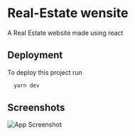 
# Real-Estate wensite

A Real Estate website made using react 


## Deployment

To deploy this project run

```bash
  yarn dev
```


## Screenshots

![App Screenshot](https://i.postimg.cc/vmWyM73r/Screenshot-from-2024-09-15-18-14-34.png)

